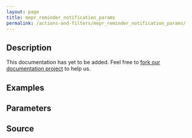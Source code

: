 ```yaml
---
layout: page
title: mepr_reminder_notification_params
permalink: /actions-and-filters/mepr_reminder_notification_params/
---
```


## Description

This documentation has yet to be added. Feel free to [fork our documentation project](https://github.com/caseproof/memberpress-docs) to help us.

## Examples


## Parameters


## Source

